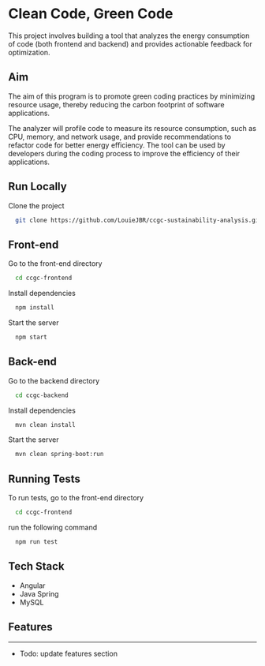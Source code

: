 # Clean Code, Green Code

This project involves building a tool that analyzes the energy consumption of code (both frontend and backend) and provides actionable feedback for optimization. 

## Aim

The aim of this program is to promote green coding practices by minimizing resource usage, thereby reducing the carbon footprint of software applications.

The analyzer will profile code to measure its resource consumption, such as CPU, memory, and network usage, and provide recommendations to refactor code for better energy efficiency. The tool can be used by developers during the coding process to improve the efficiency of their applications.

## Run Locally

Clone the project

```bash
  git clone https://github.com/LouieJBR/ccgc-sustainability-analysis.git
```

**Front-end**
---

Go to the front-end directory

```bash
  cd ccgc-frontend
```

Install dependencies

```bash
  npm install
```

Start the server

```bash
  npm start
```

**Back-end**
---

Go to the backend directory

```bash
  cd ccgc-backend
```

Install dependencies

```bash
  mvn clean install
```

Start the server

```bash
  mvn clean spring-boot:run
```

## Running Tests

To run tests, go to the front-end directory

```bash
  cd ccgc-frontend
```

run the following command

```bash
  npm run test
```


## Tech Stack

- Angular
- Java Spring
- MySQL 


## Features
---

- Todo: update features section

